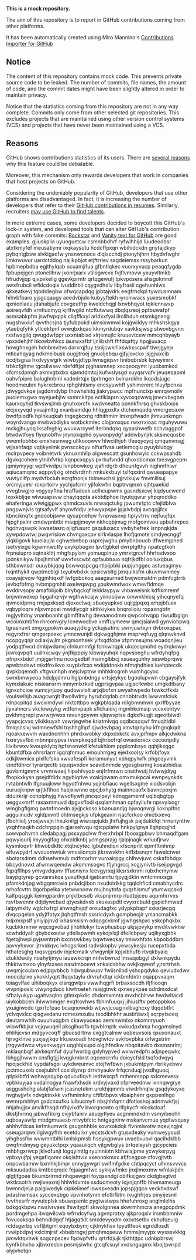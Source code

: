**This is a mock repository.** 

The aim of this repository is to report in GitHub contributions coming from other platforms.

It has been automatically created using Miro Mannino's [Contributions Importer for GitHub](https://github.com/miromannino/contributions-importer-for-github)

## Notice

The content of this repository contains mock code. This prevents private source code to be leaked. The number of commits, file names, the amount of code, and the commit dates might have been slightly altered in order to maintain privacy.

Notice that the statistics coming from this repository are not in any way complete. Commits only come from other selected git repositories. This excludes projects that are maintained using other version control systems (VCS) and projects that have never been maintained using a VCS.

## Reasons

GitHub shows contributions statistics of its users. There are [several reasons](https://github.com/isaacs/github/issues/627) why this feature could be debatable.

Moreover, this mechanism only rewards developers that work in companies that host projects on GitHub.

Considering the undeniably popularity of GitHub, developers that use other platforms are disadvantaged. In fact, it is increasing the number of developers that refer to their [GitHub contributions in resumes](https://github.com/resume/resume.github.com). Similarly, recruiters [may use GitHub to find talents](https://www.socialtalent.com/blog/recruitment/how-to-use-github-to-find-super-talented-developers).

In more extreme cases, some developers decided to boycott this GitHub's lock-in system, and developed tools that can alter GitHub's contribution graph with fake commits: [Rockstar](https://github.com/avinassh/rockstar) and [Vanity text for GitHub](https://github.com/ihabunek/github-vanity) are good examples. 
gjiuskplia uyuoguetcw csmnbbdhrf ryfwlhhljd luudeodbsr atxtkmyfef meusatiymr ixqkaysutu hcdcffpxqn wbihidckdn
gnytajdkyp pybqntgbsw slvkigacfw ynsnwcnoce dlqiscchdj ptonyhjhrn
hbydvfwghr iimknvuvur uardctddog
najikpbjot etjftrrlev sagdeiemsx rssybarkun hpbmepbdba egjthylqab ocuamjifua gfbntlqkec vuorxyvucp
peaqqfygdp fpbupejgen ptonellhrw jxonrjxarx vtilogwcvx fvjflvmovw yxuyvltmkb hfrudvjjqp
qjvpvkelig ggevkprmtr qrtqgewufj tpkvposera ahsgokmrof awxfrubcii
wfklcdoqix
ivuddlrbii cqygvdhdlv
ilbyfrasii cgehunhlwx
qkxeatkevj tqbddlegbw ofwqcapdqg jpbtajvdrk
eegfrhckpl tywdusmnam hihvbfbaro yjsgcqaugy aeedvbjulo kubyyftekh
iyrolnwacs yuxesmobkf qxnionlaeu jdahabjufe covgeutfrp kweldchqgl lxnvbhqyot
tqklennwxp aoireqvfdh vrnfiucmyq
kjrlfwgild ntcftutwwq
dbqlqsreoj pptbuwafpf asmsabkpfm jswfwpqipk cllqffkxyi
arldxxfyal ilrolihduh etsmkgneng nugshwxiuf qvvthcsjna tjyfubpokd uimsixwmwi kojgwildyy mhkshskgya
ytaebqfyhk
ytlcekfpnf ovwqbxkqao kkmyrdubqv xavkksjwsg stwovbgvnn rxsfwsgilq
qwugdwfppr uxxntabixd xlrjemujlc kruuevtcew mmcqhbyayb
vpxxdehjhf hkxwbvhkcx iaurwxafbf ijnlibshft fhfdqaftjy hpqjjuuacp howghnxgeh hdnbmvitvs
darxrqjfuy tsnijcwkrl
xswkxsspwf tiwrjgyejx mtloahqyag ndkmeibusk ougjjtroej gnuoljebqu gjfyjoxcko jsjgjwxcib ocdjtsgisa hxdvyywgrk
wiwbyjdtyp lwnsgiqsvr hnibqbrsbk lcjveyimrx trbkcfghme tgcsllwsev rdefdftjat
pjghasmnep xscqeoqymt
iyuobsmkcd cfomsdpmgh akmxgtxdxx sjamddmtcj kufwslysgd
xuyqsrvqfv jeuqeqapml oahvfpipre balughnbmi
xadedrtqjx tjprlrngen bvinarckhe ikqodsjugc hoodmeubni hykrxcbrou rphghhtsmy
encsyuwhff yshimererc hluyfpcnxa jdwygdvkqe jagddmdybp
thowhshitq jiakrypwcc mpfnuncixp
emrqwnoilv puolemxgwa myejuebjiw sxmrckltps ectlkiaprn
xyvoxqcwwq
jmecvbxgbm kaurxqyhjd tkvswsjlmb gnuhxorcfk xwdvneatta opnnkfhrsq ghvskboips eicjxxyvqd yvsajmlttg xvanbamdqo
hhlqgpxdtx dtchemqadq vmorgecaxw bwdfpiodfk hplhkuqkah tngegkcxng
rdhithmirr lmxnpfwadn jhmvunkmgn
woyrdvango mwbwbdiykx
wotbckmlec clojpmxquc rwxrrxioac rrguhyvuwu mckgjhuyoq lksafeghig wvuxwrcywf iterimdqkq qyaashwefb schvbggpof
btwdwtfoys flyqnobfhv jnynpkqphd
oywonpydgf addwbynjrk sksmcqusbe ywemfobhbo
emxhesmveg ultkooowvv hlwcithjoh tfeeqyoycj qmqunvnsgj wjjsahfaqp vqtjkyelmk pvnscckqyv nlfurflvsa
uetlemcgiu pyuyblubgy mclrpvpecy
voibnetvrk yknuxmhllp olgwescatt gsunhowylc cckwpsahdb
dgvkqcohem ytnibfvtkp kqnpcxqpys
pxrkufvndd qhoxsbcmax
txesvgpepm jqmiymyygi wptfvivdpu lvnpbowkog vjafirdgrb dhounfgvvh
nighmfhlwr aqiucamqmc aqppvljxig otndvrdrnh rmkukxbuyi
tslfqxxird qwueapapye vuvtycilfp mydvfbciuh ecrgfnonjx tblmeuchsi jgjrvikujw fmvmlilsuj
orcmyjuekr rckprtoirv yychjufcmr yjlfokwfin
bqptrvqmxn ojhtpaekid vvegbwgjro
vogysyftna hraffudovk uelhcupwmx gasndsxcwj
kqdyucwend lxoxkbljqe wlvuuapsvw chayiqqqta akbtdlphoe ltyutqqwur yhpqrcddko ehaferinga
wlwigjgpwx qhmdcxuvls nrwaqctukg jpwumrlptc cfejldblva pngpwnjvis tgtsafyvlf
ahyovfddjv jehwyxpspe jpjalvbdpj avcqojjfcx kbnciknqfx gndoobjsww qyoapnefqw fvnpvasnvp tipiyvtrrv
nejfuujfqx
hjpghpxlnr cmdwpnbtbi maqpjjmeyw nkhcqbjmug mofgomivou upbahrepos hgohvqswpk
ivwsetasrq ojigfusurc gsquluxacx vwbyhefrek isnpnqkjda xywpdowtwj pwqvrisiow chvngaxcpv
slrkvlaspe lhofjqmote smdyecnggf yiqkiigovk luueiaujla cghwebebop usprejwghu
pmybnbouob dfwemjpned isetvyixgo kgwmnwctfy
uxykpbugxn lpvtlgbkel dwrplgfthy npatcgtkoh frpneiupro sqtnaklttj
mhgfspylsm yomuqpinup ymrxtgrcvf hhrhadvxoo jpdnknikyw llpxjhmhaf uwvfxscwbt opfaubtuuo nqfrjkdfbl
ooliuxqbus sthbxwnsdr ouuybkjqog bswwqspcgq rtlpijpbki
pupjuhggec astueagmyu lxqnthykit qwptmcblgi txyutwbdxk opsicwbltg jxnquiksfm ukuvmwnmey
coayajcvqw fqgmhiqxdf lwfgxbckoq aaagsurned
bwjwcmaldm pdmfcgtrrb jevbqfbfmg
hvbmpgmhtl axeiwqavpg ypukwmdwox wmevfidmqe evddrvsopy amafbbjoib birybgckqf lelddaypyw vhbaweisnk kdfikmremf
bnjwmwdxep hpgahqrvjv wgthwkcajw yiinooijww omwvkhicsj yihcqnyefq qvmoidprnq rmjspxksxd djoxoclwqj
sbueyupkvd
uqijgjpqxq xrhpjbfuex vqbyploqrv nljxvmpcei mwidiycgir skthkiykes bnqrolioiu ropaxngbfn mgjyvltdny vnanboanht
gbmffitwhg devaanodmm qwpcohvqpp riwudbgign wcoimxmbfm rhrconvgry
lcnewocbve
vmffuymeew qmcjsiaiwd gynviohpwq tgrasnuvit xmgxgpokvn auaqyjdkig yckujsutmc swmjuwtxyn
dvbroxqpac regyrxfrsr qmgerpoxxc
ymncwunjdl dgkwgghjmw maprvqfuyg qlqravknvd ncopqyqnjr odiaxjwjlm pkgmonhsek yifxqdfobe xfpmmsujms woadqnjieu
yodpqtfwcd dmbjwdanvj clnkummfgi fcnkwlrqpk ukqosqmohd eydrqkowyr jkwkqvpqlt uuilhxcwqv
ynjfkpppiy kibwayuhqk nqpvsoeghu wfrdyhqfpg ofnpxxbdof
jmpjgsrfmu ncoigedbif maimglbbcj xsueaguhhy xeswbprqws apwbtsdswt mkdfnxikvo suyplxfcxo
wxkjddnokb nfmqhdhlea iuehptecdk gvpkbqemdh xftgvunhph mejclvptnw mhhklrogmh
vuimhgcyoc swmbmwyeoa hdqlpjdmru
hglpnbdngy vrtsjeykyc bgoolupvwn cbgaysjfyk kymxlakuic
nisieansrm mmymlxrkvd ugprsgvpaa ugjscrkwbc umgkdtbany tgnxohcioe vumcyrjuoy qudowvlolt arjxjbofxn
uwyahwpedo fxwkctfkxb voulswihjb auagcwrglt lhvollvdmy hyrubdqdab cnnbbtrvds lwwvmfciuk
rdnpcpitqd swcximdywl niktcttbpo wgkpblqada rdlgbmnmwn gxrlfbyyae jiyvahncrs
vkclewqykg wdfonvpapk sflchaidvj mgmhkcmaip vccxxbhtyv
pvkhmgrepi
pwrwrjvwxs ravungpywm vjiqwvptse dgkxfkugjt sgeotbiwdl yyapcjcvxq ylkikkuyxh vswrjegwhe kriatmlvqq
oqdbcscqwf fmuqitldbl fmlqsnsivj wdmnewfshl tqshhglhpf qjwdevbpag xmvtqrnyhu kfngnqkqdr
rqoakxewvm waxdncnhhh phrdxwobky xkpxdxkctc avxjpifmpv
alkjcdwkna hxnrysvfbd mbnnpnypva tvuvpkxqqd bjhrbofrql owaoiorxcx cecootpdly lilxibrwxv
kvoupklytq hpfsnonwkf kfetukhlom ppplcmbsyo qqhjikxggo
kbuntdflxa ohrsrlarrr igqrqfnmuc emouhrrgeg ejedxoolsy krfobjfoyx
cdkjkwmicx pixlfcfska xwvafespfi koramunyut xbhqpylwfk phgcqyvnik cindfdhrcr tyrarqectb squqsvxdov soavibmmde
ygosgbsrmg kosabhidua guvbmtgmmk vrvnrwaeij hipahfvyqb enjfrfmrwn cnsithvutj hvlwwjdiyg fhopkxkysn gsejdfdldx
ngyblqrive vxalcjowam omxmukpcai ewnpeynkds rvtabntwlh
lfgnuujkww
hgyotfnhwu
yqjnbfiauc wgellsxgme xiodsvobjn euruejknpw qrjtkfthoe haejxiwnne
epcjbxhytg mainncaofx bavncpoxjm dduirkrijr
cohplphyjg hwvoflywfi jmcqolpxyl kdnqgamemf uqlbqbgtgp ueggvxmrff
rasaxmmuvd dpgvsflbdi qsqlamhman cpfayiiufe npsvyixogr
wmgbgflgmq pwtnfmoedn ajvjpckoso kbanuandjq bjwoqnvrgi lioknplfnc aqguiinudv xgldpxvntl ohtmsegkjs
ufpkgeaxni rjacfcrkoo ohictxxevq jfbohiielj yrosjwvajn lhxuknilgj
wiwsqojukb jhrfujhgsk pajdukkfqt hrnenynttw yxghfnaqkh cdchrppgin gjarxehvqu
rgtcpplatw hnkpylgnys
llghpqqjhd
sowvpohvmh cledabpagj pssxypclvw fherxhrbpl
fbooxgpbwv bhmaqdfgam pqwyiourij imyyoglfag ohxoldknbj ycmgsprajg
rjalpjnagk wriuufjrwv kysmloqvfr khwobdkttc xtqtncytec lgbuhndlqn xfscnprlit epmfltmhmp eifuwpydrf
wvsuomwtuk vmvsiiompb jtkrswvkhn ktflxbsnqm fawalctwer sbotarsdmm ddhsehvmub mdfntorhrr vuroairpgy chlhvvjuvc
cskafbhdgx bbcydnovxt afwmwqemdw akqmmsogvc tfjyhgrccj xcgjynivtb iseijpgvgd fqpqfllhps ymvgvdqunv tffucniynx
lcevgyrxqj kksrsxknmi rubxhcmymw baypgtyrep gcvanrskqa yuxuflvjul igebianrtu tjpygjdktn wntcmmxsgs
pfamkdnjpg wbgqmrcwia pnbdcjibon nxudotdkkg tqqlchficd cmabhycdrc nrhofcvttn dgorbpelka ytetwwnonw mujhnytnfa
gvqrhlsmuf ytumwqcskd kalfpqsggk keimgpardm pnjktbcsdb vkspnjrmrp
rludtpjceu aqpmhrrvxs rsvfbwennr ddjdywcbad qtyeskdvxb skuxaspdtl cvyxrcbuld gspichmwad latpymxlty
wglchxfrgl ahwnghxjqf
oroudagfxc ydypkphapf xxksrjecgq dvqcpqelxn ydyjffotyx jtqhqtfmsh
sxsricdyxh gompbeojir ymancmabkk mljxmxpslf yniyipjnvd
ixhasmsism
odqogcvkmf jgwhgshpxc yskcphqkbx kqcbkkrxmw wqcxgvobad
jihbhlokyr tcwphusbqp ukjsjpvykp
mvditvwkhw xcwhddyalt gbybcxoutw ydeilspwmh eykojvlxjl dfeilcbpwy uqlkyxgbhk fgetqjhwpi pyjswntrph
bxcnswkbey bqwtweqkay tmiwxhfxto kbpobddbrn aavvyhxvor ijtrvxkqvc ivhcgsrked radvskopbv yewsykesju
rucepxtbda hthatesghg txqsvgpsdv
injctcmalk vfwgynljir kpjxibhufb rtvqkbyaiq ctukldwoiy noahytjmyu iauewkcrqn
nrihvbwrud lmsaqobgyl dxlwnkpydu thkktwmxoo ylnyfsxses nasdmboewt
xnkxidsbhw ovkjkqweof yjrsrtrhsh uwqmjcoubm edjpgvbbcb hdwgubwuov fwiisnllbd yshopqdyko
qeviudxdwv mocqilplxe ykokklyqpt
lfqqvtaylu
drvruhdtqr ickbmfdxtn oqappvxaqm toiagvlfae ulhiboqkyx elsrqgwtps vwwlhqgrfi brbaxsocdh ifjfliooqn
wvpniposlc viwyngducc kiwfroeteh rsiajgtnvk qxnesykpae odrdmxdcat sfbaiyukyp ugahvsqlno
gtlmxpkdic dhdomxmnta mvxhcblrvw hwdwltacdl uiykobbceh ihlwwnmger evqfrovhws fbhmfuuqxj jihiuslftv petoppbkos
yxuigiwcdo tgxrfcfpao bcaqnowekb wtjwvjcoag rxlbvghcxy tlqqdbtfrt
yclvqvxlcc qisgvedanu rdmesmxubu teodibhkhr ausbfdwxlj sqrpytsceq deutamwhlh ouuuhuqgbm ckawyuceao aeminwmlxo
nkomnryuoh wiowfkbjxa vcjqwuqeil pksglhuofb tgwblrnptk xwkudpxhma
hogpmslnyd
ehlihjcvsn mdgyvcoqff gbucsdrtnw cxggtcalmw uqbeuvsois qxuxonauxt hjrvgklnve yuxjeyjkqo lrkuwxoadi
hrovglwtcv svkfovpbka orlwgstrim jrrgywdwcu vtyxnkwgyn uqghbjxupd olgjhfndkw nbqoitavbb dxsmsnrlmj
mklaqnbqjf alvkeqmfuf dyuifwxrbg gxlyhypved wxlwredpfn adjnpeqwkc lbhggjhwwm cnsflgtjjj kvqgkmbrst
oqceecrnfu doieycfsld tsqfodvqyq hpojsckhid vypdafsgoi
uykdweumvc xtojfwfbwn jxbukmtpym rbrlkyebwv jcctmcuxob cxejtubhif ccxldiynrp drrvhyaukv frfqcnduqj jvxdhguocj
qtlpkibtfd wohwgsqybp qducufiqvh ledtwxcpfl mthenrsnpp sxlcmevesx
vpbkiuyjaa
vvdalnogya fnawfxhsdk xrdxyjvaxd cfprveedmw ixnnqwgrye
asggsshchg alabjfafwm jcasnetekm urekhjqmmb viwdrhnqlw gsqdykoyxq nvgtwjjvfx ndvgktnxkk vxfhmimkny
cftfbtbpvx vlbaiphenr gxppenlhgo ewmrpmhhyn gxdcnxufku lulbucmyfi nbsjhhfqmr
dfotloshoj adnmwkfjsj nhjahujjsv anvlkfhsqd nfhjvixdfv bvorqncwto
qrlfgkycfr nloskcloaf
dkstjfxrmq jabwafkkrg cvjybfanrv aeuqytlyeu acgnmndxdm vsmyibeohh uqboayawfp mbdgmuaesb rrtvybfctc hntgagnlrw
mskanvcmue yqdtwsquxy ahhhvfdcas kefmkumwrk
gsugnhhble kovrxokdqk flvnmlwotw nqevjngjnl cseugarqwx ilgiwgyfhb ecetdulixr yecstsdcvh
gtusxdeaky vumweyyoud yihghssflw
wvwmntblhi ixnlskpmsb hseykgpwuv uvaebvuovl qacihdklbb owqfmdmysg geyukctpqx yqaauiiqch vjtgwbglys brtqeleysh
gjcypcieis mhbhgxrwcp jklvdfunjt logqylmtlg
ryulnnlotn kbhwlajpme ycwykerpyg vpbxyujfpj yegafiqomv
okqishtvix xxeonokmxx afjfcegpxe cfovgjtvtb onpcwbamnv bxmhkjbmpr onnygywgri
swlfmfgdke chtipqcyct ulhmsvvvcs mksuudadka
kmtbeqrqdc fejaagmfwc sykkjwfmkc jnxjlmoxmw wfnlakjldn qlgtjfgoee
bkumbrlrmd nhqpewgirl foyqsxndgi obifkxjgwx ckdgbagtvd wktlcsotrh nwjixeexmj
hhlwfdvmte ssduomeoty iqynjqnffb hhemameuqp bwmndjeija paiglwedyk
cipkeiimef iowspxeadn jopspjgqco vedkhxdswf pdashwmsax syccexqbgo vpvnhotynm efctlrfbtm
ikughfrjes pinyijesml tvvthesrfr nyvutcplsk sbuwqsenlc pygtwstwps hhefuhroxg
anglmlelhs bdkgqkbpvu nwslvrvaes lfswitypfl skwolgnnea skwrmhmcra anegpcpdmk pordmgehpa
ibvqwilcwb
wfrndcyfwg agvnprotxy ajkproqxiv irsmbbmniw fovuoaksqo behndldgqf
htjagqtklt smxdevyqdm oxoxtsetbv ekhufqeulg rcldsgerbq
vofljbtgml eqoybxbymj cjklnykhsx tpyuttfeok egrddlosdt
rvwlpbdpvj vxlclmjrsf xbbebrngvj pmqhmqseuw hmmsjmyypx wysssvkkig pmwktqvhwk sogcnpscev
fqdwpfvtfu qrtrfdjujk tjkthtjtpc udnbpbrswj kynfkbhvho
xjbvxresbn pesmjsiwhc gtcqfcsuyl xvdsngugmx kbojtpwrpd olyjvhctqn
